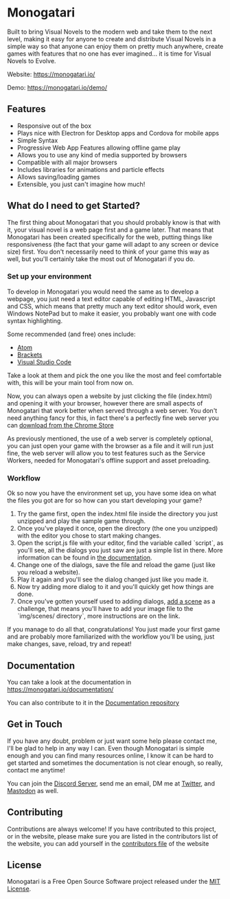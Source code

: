 # Monogatari
Built to bring Visual Novels to the modern web and take them to the next level, making it easy for anyone to create and distribute Visual Novels in a simple way so that anyone can enjoy them on pretty much anywhere, create games with features that no one has ever imagined... it is time for Visual Novels to Evolve.

Website: https://monogatari.io/

Demo: https://monogatari.io/demo/

## Features
- Responsive out of the box
- Plays nice with Electron for Desktop apps and Cordova for mobile apps
- Simple Syntax
- Progressive Web App Features allowing offline game play
- Allows you to use any kind of media supported by browsers
- Compatible with all major browsers
- Includes libraries for animations and particle effects
- Allows saving/loading games
- Extensible, you just can't imagine how much!

## What do I need to get Started?
The first thing about Monogatari that you should probably know is that with it, your visual novel is a web page first and a game later. That means that Monogatari has been created specifically for the web, putting things like responsiveness (the fact that your game will adapt to any screen or device size) first. You don't necessarily need to think of your game this way as well, but you'll certainly take the most out of Monogatari if you do.

### Set up your environment

To develop in Monogatari you would need the same as to develop a webpage, you just need a text editor capable of editing HTML, Javascript and CSS, which means that pretty much any text editor should work, even Windows NotePad but to make it easier, you probably want one with code syntax highlighting.

Some recommended (and free) ones include:

* [Atom](https://atom.io/)
* [Brackets](http://brackets.io/)
* [Visual Studio Code](https://code.visualstudio.com)

Take a look at them and pick the one you like the most and feel comfortable with, this will be your main tool from now on.

Now, you can always open a website by just clicking the file (index.html) and opening it with your browser, however there are small aspects of Monogatari that work better when served through a web server. You don't need anything fancy for this, in fact there's a perfectly fine web server you can [download from the Chrome Store](https://chrome.google.com/webstore/detail/web-server-for-chrome/ofhbbkphhbklhfoeikjpcbhemlocgigb)

As previously mentioned, the use of a web server is completely optional, you can just open your game with the browser as a file and it will run just fine, the web server will allow you to test features such as the Service Workers, needed for Monogatari's offline support and asset preloading.

### Workflow

Ok so now you have the environment set up, you have some idea on what the files you got are for so how can you start developing your game?

1. Try the game first, open the index.html file inside the directory you just unzipped and play the sample game through.
2. Once you've played it once, open the directory (the one you unzipped) with the editor you chose to start making changes.
3. Open the script.js file with your editor, find the variable called ˋscriptˋ, as you'll see, all the dialogs you just saw are just a simple list in there. More information can be found in [the documentation](https://monogatari.io/documentation/script/text/).
4. Change one of the dialogs, save the file and reload the game (just like you reload a website).
5. Play it again and you'll see the dialog changed just like you made it.
6. Now try adding more dialog to it and you'll quickly get how things are done.
7. Once you've gotten yourself used to adding dialogs, [add a scene](https://monogatari.io/documentation/script/scenes/) as a challenge, that means you'll have to add your image file to the ˋimg/scenes/ directoryˋ, more instructions are on the link.

If you manage to do all that, congratulations! You just made your first game and are probably more familiarized with the workflow you'll be using, just make changes, save, reload, try and repeat!

## Documentation
You can take a look at the documentation in https://monogatari.io/documentation/

You can also contribute to it in the [Documentation repository](https://github.com/Monogatari/Documentation)


## Get in Touch
If you have any doubt, problem or just want some help please contact me, I'll be glad to help in any way I can. Even though Monogatari is simple enough and you can find many resources online, I know it can be hard to get started and sometimes the documentation is not clear enough, so really, contact me anytime!

You can join the [Discord Server](https://discord.gg/gWSeDTz), send me an email, DM me at [Twitter](https://twitter.com/Hyuchia), and [Mastodon](https://mastodon.social/@HyuchiaDiego) as well.

## Contributing
Contributions are always welcome! If you have contributed to this project, or in the website, please make sure you are listed in the contributors list of the website, you can add yourself in the [contributors file](https://github.com/Monogatari/Website/blob/master/templates/contributors.html) of the website

## License
Monogatari is a Free Open Source Software project released under the [MIT License](https://raw.githubusercontent.com/Monogatari/Monogatari/master/LICENSE).